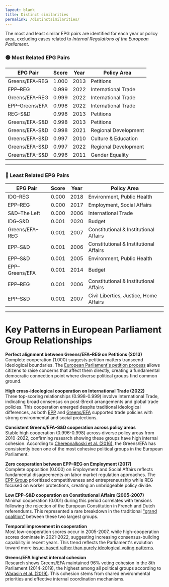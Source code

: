 ```yaml
---
layout: blank
title: Distinct similarities 
permalink: /distinctsimilarities/
---
```



The most and least similar EPG pairs are identified for each year or policy area, excluding cases related to *Internal Regulations of the European Parliament*.

### 🟢 Most Related EPG Pairs

| EPG Pair        | Score | Year | Policy Area          |
| --------------- | :---: | :--: | -------------------- |
| Greens/EFA–REG  | 1.000 | 2013 | Petitions            |
| EPP–REG         | 0.999 | 2022 | International Trade  |
| Greens/EFA–REG  | 0.999 | 2022 | International Trade  |
| EPP–Greens/EFA  | 0.998 | 2022 | International Trade  |
| REG–S\&D        | 0.998 | 2013 | Petitions            |
| Greens/EFA–S\&D | 0.998 | 2013 | Petitions            |
| Greens/EFA–S\&D | 0.998 | 2021 | Regional Development |
| Greens/EFA–S\&D | 0.997 | 2010 | Culture & Education  |
| Greens/EFA–S\&D | 0.997 | 2022 | Regional Development |
| Greens/EFA–S\&D | 0.996 | 2011 | Gender Equality      |

---

### 🔴 Least Related EPG Pairs

| EPG Pair       | Score | Year | Policy Area                            |
| -------------- | :---: | :--: | -------------------------------------- |
| IDG–REG        | 0.000 | 2018 | Environment, Public Health             |
| EPP–REG        | 0.000 | 2017 | Employment, Social Affairs             |
| S\&D–The Left  | 0.000 | 2006 | International Trade                    |
| IDG–S\&D       | 0.001 | 2020 | Budget                                 |
| Greens/EFA–REG | 0.001 | 2007 | Constitutional & Institutional Affairs |
| EPP–S\&D       | 0.001 | 2006 | Constitutional & Institutional Affairs |
| EPP–S\&D       | 0.001 | 2005 | Environment, Public Health             |
| EPP–Greens/EFA | 0.001 | 2014 | Budget                                 |
| EPP–REG        | 0.001 | 2006 | Constitutional & Institutional Affairs |
| EPP–S\&D       | 0.001 | 2007 | Civil Liberties, Justice, Home Affairs |

---
# Key Patterns in European Parliament Group Relationships

**Perfect alignment between Greens/EFA–REG on Petitions (2013)**  
Complete cooperation (1.000) suggests petition matters transcend ideological boundaries. The [European Parliament's petition process](https://www.europarl.europa.eu/at-your-service/en/be-heard/petitions) allows citizens to raise concerns that affect them directly, creating a fundamental democratic connection point where diverse political groups find common ground.

**High cross-ideological cooperation on International Trade (2022)**  
Three top-scoring relationships (0.998-0.999) involve International Trade, indicating broad consensus on post-Brexit arrangements and global trade policies. This cooperation emerged despite traditional ideological differences, as both [EPP](https://www.eppgroup.eu/what-we-do/foreign-affairs/international-trade) and [Greens/EFA](https://www.greens-efa.eu/en/) supported trade policies with strong environmental and social protections.

**Consistent Greens/EFA–S&D cooperation across policy areas**  
Stable high cooperation (0.996-0.998) across diverse policy areas from 2010-2022, confirming research showing these groups have high internal cohesion. According to [Cherepnalkoski et al. (2016)](https://www.ncbi.nlm.nih.gov/pmc/articles/PMC5106041/), the Greens/EFA has consistently been one of the most cohesive political groups in the European Parliament.

**Zero cooperation between EPP–REG on Employment (2017)**  
Complete opposition (0.000) on Employment and Social Affairs reflects fundamental disagreements on labor market regulation approaches. The [EPP Group](https://www.eppgroup.eu/what-we-do/economy-jobs-the-environment/employment-and-social-affairs) prioritized competitiveness and entrepreneurship while REG focused on worker protections, creating an unbridgeable policy divide.

**Low EPP–S&D cooperation on Constitutional Affairs (2005-2007)**  
Minimal cooperation (0.001) during this period correlates with tensions following the rejection of the European Constitution in French and Dutch referendums. This represented a rare breakdown in the traditional ["grand coalition"](https://en.wikipedia.org/wiki/Political_groups_of_the_European_Parliament) between these two largest groups.

**Temporal improvement in cooperation**  
Most low-cooperation scores occur in 2005-2007, while high-cooperation scores dominate in 2021-2022, suggesting increasing consensus-building capability in recent years. This trend reflects the Parliament's evolution toward more [issue-based rather than purely ideological voting patterns](https://en.m.wikipedia.org/wiki/European_Parliament).

**Greens/EFA highest internal cohesion**  
Research shows Greens/EFA maintained 96% voting cohesion in the 8th Parliament (2014-2019), the highest among all political groups according to [Warasin et al. (2019)](https://link.springer.com/chapter/10.1007/978-3-030-94012-6_1). This cohesion stems from shared environmental priorities and effective internal coordination mechanisms.
